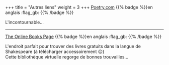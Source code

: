 +++
title = "Autres liens"
weight = 3
+++
[Poetry.com](https://www.poetry.com/) {{% badge %}}en anglais :flag_gb: {{% /badge %}}

L'incontournable...

---
[The Online Books Page](http://digital.library.upenn.edu/books/) {{% badge %}}en anglais :flag_gb: {{% /badge %}}

L'endroit parfait pour trouver des livres gratuits dans la langue de Shakespeare (à télécharger accessoirement 😉)  
Cette bibliothèque virtuelle regorge de bonnes trouvailles...
